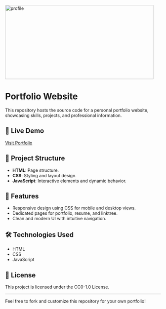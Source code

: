 <img src="https://socialify.git.ci/anuragaryanyt/profile/image?description=1&font=Raleway&forks=1&language=1&name=1&owner=1&pattern=Brick%20Wall&stargazers=1&theme=Light" alt="profile" width="480" height="240" />

# Portfolio Website

This repository hosts the source code for a personal portfolio website, showcasing skills, projects, and professional information.

## 🌟 Live Demo
[Visit Portfolio](https://rajaryan.netlify.app/)

## 📂 Project Structure
- **HTML**: Page structure.
- **CSS**: Styling and layout design.
- **JavaScript**: Interactive elements and dynamic behavior.

## 🚀 Features
- Responsive design using CSS for mobile and desktop views.
- Dedicated pages for portfolio, resume, and linktree.
- Clean and modern UI with intuitive navigation.

## 🛠️ Technologies Used
- HTML
- CSS
- JavaScript

## 📜 License
This project is licensed under the CC0-1.0 License.

---

Feel free to fork and customize this repository for your own portfolio!
